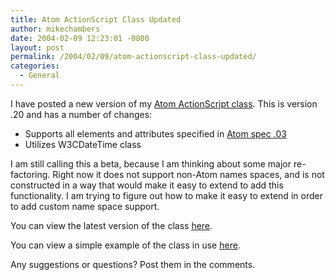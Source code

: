 ```yaml
---
title: Atom ActionScript Class Updated
author: mikechambers
date: 2004-02-09 12:23:01 -0800
layout: post
permalink: /2004/02/09/atom-actionscript-class-updated/
categories:
  - General
---
```



I have posted a new version of my [Atom ActionScript class][1]. This is version .20 and has a number of changes:

*   Supports all elements and attributes specified in [Atom spec .03][2]
*   Utilizes W3CDateTime class

I am still calling this a beta, because I am thinking about some major re-factoring. Right now it does not support non-Atom names spaces, and is not constructed in a way that would make it easy to extend to add this functionality. I am trying to figure out how to make it easy to extend in order to add custom name space support.

You can view the latest version of the class [here][1].

You can view a simple example of the class in use [here][3].

Any suggestions or questions? Post them in the comments.

 [1]: /mesh/archives/004355.cfm
 [2]: http://www.atomenabled.org/developers/syndication/atom-format-spec.php
 [3]: /mesh/archives/004384.cfm